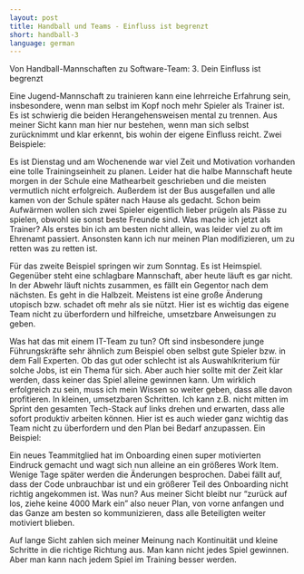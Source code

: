 ```yaml
---
layout: post
title: Handball und Teams - Einfluss ist begrenzt
short: handball-3
language: german
---
```


Von Handball-Mannschaften zu Software-Team:
3\. Dein Einfluss ist begrenzt


Eine Jugend-Mannschaft zu trainieren kann eine lehrreiche Erfahrung sein, insbesondere, wenn man selbst im Kopf noch mehr Spieler als Trainer ist. Es ist schwierig die beiden Herangehensweisen mental zu trennen. Aus meiner Sicht kann man hier nur bestehen, wenn man sich selbst zurücknimmt und klar erkennt, bis wohin der eigene Einfluss reicht. Zwei Beispiele:

Es ist Dienstag und am Wochenende war viel Zeit und Motivation vorhanden eine tolle Trainingseinheit zu planen. Leider hat die halbe Mannschaft heute morgen in der Schule eine Mathearbeit geschrieben und die meisten vermutlich nicht erfolgreich. Außerdem ist der Bus ausgefallen und alle kamen von der Schule später nach Hause als gedacht. Schon beim Aufwärmen wollen sich zwei Spieler eigentlich lieber prügeln als Pässe zu spielen, obwohl sie sonst beste Freunde sind. Was mache ich jetzt als Trainer? Als erstes bin ich am besten nicht allein, was leider viel zu oft im Ehrenamt passiert. Ansonsten kann ich nur meinen Plan modifizieren, um zu retten was zu retten ist.

Für das zweite Beispiel springen wir zum Sonntag. Es ist Heimspiel. Gegenüber steht eine schlagbare Mannschaft, aber heute läuft es gar nicht. In der Abwehr läuft nichts zusammen, es fällt ein Gegentor nach dem nächsten. Es geht in die Halbzeit. Meistens ist eine große Änderung utopisch bzw. schadet oft mehr als sie nützt. Hier ist es wichtig das eigene Team nicht zu überfordern und hilfreiche, umsetzbare Anweisungen zu geben.

Was hat das mit einem IT-Team zu tun? Oft sind insbesondere junge Führungskräfte sehr ähnlich zum Beispiel oben selbst gute Spieler bzw. in dem Fall Experten. Ob das gut oder schlecht ist als Auswahlkriterium für solche Jobs, ist ein Thema für sich. Aber auch hier sollte mit der Zeit klar werden, dass keiner das Spiel alleine gewinnen kann. Um wirklich erfolgreich zu sein, muss ich mein Wissen so weiter geben, dass alle davon profitieren. In kleinen, umsetzbaren Schritten. Ich kann z.B. nicht mitten im Sprint den gesamten Tech-Stack auf links drehen und erwarten, dass alle sofort produktiv arbeiten können. Hier ist es auch wieder ganz wichtig das Team nicht zu überfordern und den Plan bei Bedarf anzupassen. Ein Beispiel:

Ein neues Teammitglied hat im Onboarding einen super motivierten Eindruck gemacht und wagt sich nun alleine an ein größeres Work Item. Wenige Tage später werden die Änderungen besprochen. Dabei fällt auf, dass der Code unbrauchbar ist und ein größerer Teil des Onboarding nicht richtig angekommen ist. Was nun? Aus meiner Sicht bleibt nur “zurück auf los, ziehe keine 4000 Mark ein” also neuer Plan, von vorne anfangen und das Ganze am besten so kommunizieren, dass alle Beteiligten weiter motiviert blieben.

Auf lange Sicht zahlen sich meiner Meinung nach Kontinuität und kleine Schritte in die richtige Richtung aus. Man kann nicht jedes Spiel gewinnen. Aber man kann nach jedem Spiel im Training besser werden.